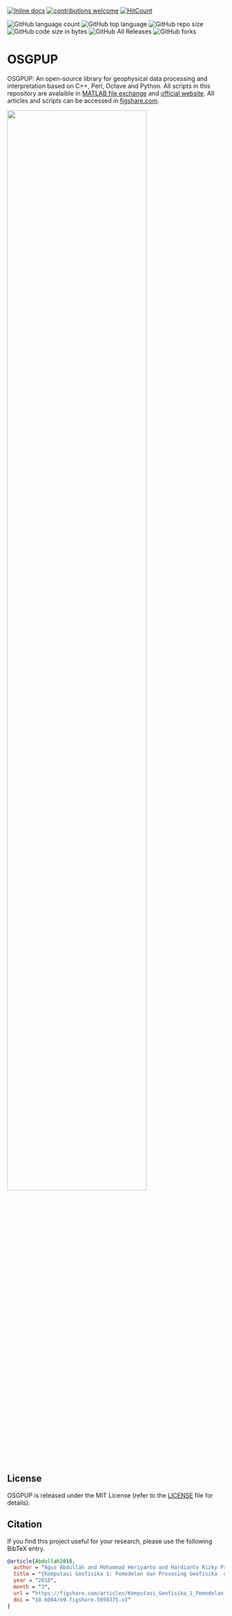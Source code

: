 [![Inline docs](http://inch-ci.org/github/dwyl/hapi-auth-jwt2.svg?branch=master)](http://inch-ci.org/Metkom/OSGPUP/hapi-auth-jwt2)
[![contributions welcome](https://img.shields.io/badge/contributions-welcome-brightgreen.svg?style=flat)](https://github.com/Metkom/OSGPUP/issues)
[![HitCount](http://hits.dwyl.com/Metkom/OSGPUP.svg)](http://hits.dwyl.com/Metkom/OSGPUP)


![GitHub language count](https://img.shields.io/github/languages/count/Metkom/OSGPUP)
![GitHub top language](https://img.shields.io/github/languages/top/Metkom/OSGPUP)
![GitHub repo size](https://img.shields.io/github/repo-size/Metkom/OSGPUP)
![GitHub code size in bytes](https://img.shields.io/github/languages/code-size/Metkom/OSGPUP)
![GitHub All Releases](https://img.shields.io/github/downloads/Metkom/OSGPUP/total.svg)
![GitHub forks](https://img.shields.io/github/forks/Metkom/OSGPUP.svg?style=social)

# OSGPUP
OSGPUP: An open-source library for geophysical data processing and interpretation based on C++, Perl, Octave and Python. 
All scripts in this repository are avalaible in [MATLAB file exchange](https://www.mathworks.com/matlabcentral/profile/authors/11048576-komputasi-geofisika) and [official website](https://sites.google.com/site/metkomup/programming). All articles and scripts can be accessed in [figshare.com](https://figshare.com/articles/Komputasi_Geofisika_1_Pemodelan_dan_Prosesing_Geofisika_dengan_Octave_Matlab/5950375).


<a cover href="https://figshare.com/articles/Komputasi_Geofisika_1_Pemodelan_dan_Prosesing_Geofisika_dengan_Octave_Matlab/5950375">
  <img src="https://github.com/Metkom/OSGPUP/blob/master/cover.png" width="80%">
</a>

## License
OSGPUP is released under the MIT License (refer to the [LICENSE](https://github.com/Metkom/OSGPUP/blob/master/LICENSE) file for details).

## Citation
If you find this project useful for your research, please use the following BibTeX entry.

```BibTeX
@article{Abdullah2018,
  author = "Agus Abdullah and Mohammad Heriyanto and Hardianto Rizky Prabusetyo and Komputasi Geofisika",
  title = "{Komputasi Geofisika 1: Pemodelan dan Prosesing Geofisika  dengan Octave/Matlab}",
  year = "2018",
  month = "3",
  url = "https://figshare.com/articles/Komputasi_Geofisika_1_Pemodelan_dan_Prosesing_Geofisika_dengan_Octave_Matlab/5950375",
  doi = "10.6084/m9.figshare.5950375.v2"
}
```
